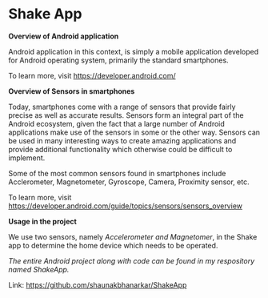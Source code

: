 # Shake App

**Overview of Android application**

Android application in this context, is simply a mobile application developed for Android operating system, primarily the standard smartphones.

To learn more, visit https://developer.android.com/

**Overview of Sensors in smartphones**

Today, smartphones come with a range of sensors that provide fairly precise as well as accurate results. Sensors form an integral part of the Android ecosystem,
given the fact that a large number of Android applications make use of the sensors in some or the other way. Sensors can be used in many interesting ways to create
amazing applications and provide additional functionality which otherwise could be difficult to implement.

Some of the most common sensors found in smartphones include Acclerometer, Magnetometer, Gyroscope, Camera, Proximity sensor, etc.

To learn more, visit https://developer.android.com/guide/topics/sensors/sensors_overview

**Usage in the project**

We use two sensors, namely *Accelerometer and Magnetomer*, in the Shake app to determine the home device which needs to be operated.

*The entire Android project along with code can be found in my respository named ShakeApp.*

Link: https://github.com/shaunakbhanarkar/ShakeApp
